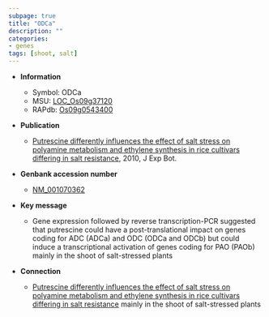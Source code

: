 ```yaml
---
subpage: true
title: "ODCa"
description: ""
categories:
- genes
tags: [shoot, salt]
---
```


* **Information**  
    + Symbol: ODCa  
    + MSU: [LOC_Os09g37120](http://rice.plantbiology.msu.edu/cgi-bin/ORF_infopage.cgi?orf=LOC_Os09g37120)  
    + RAPdb: [Os09g0543400](http://rapdb.dna.affrc.go.jp/viewer/gbrowse_details/irgsp1?name=Os09g0543400)  

* **Publication**  
    + [Putrescine differently influences the effect of salt stress on polyamine metabolism and ethylene synthesis in rice cultivars differing in salt resistance](http://www.ncbi.nlm.nih.gov/pubmed?term=Putrescine+differently+influences+the+effect+of+salt+stress+on+polyamine+metabolism+and+ethylene+synthesis+in+rice+cultivars+differing+in+salt+resistance%5BTitle%5D), 2010, J Exp Bot.

* **Genbank accession number**  
    + [NM_001070362](http://www.ncbi.nlm.nih.gov/nuccore/NM_001070362)

* **Key message**  
    + Gene expression followed by reverse transcription-PCR suggested that putrescine could have a post-translational impact on genes coding for ADC (ADCa) and ODC (ODCa and ODCb) but could induce a transcriptional activation of genes coding for PAO (PAOb) mainly in the shoot of salt-stressed plants

* **Connection**  
    + [Putrescine differently influences the effect of salt stress on polyamine metabolism and ethylene synthesis in rice cultivars differing in salt resistance](PAOb) mainly in the shoot of salt-stressed plants



